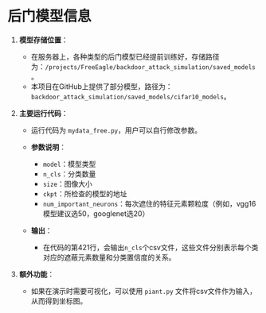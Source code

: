 # 后门模型信息

1. **模型存储位置**：
   - 在服务器上，各种类型的后门模型已经提前训练好，存储路径为：`/projects/FreeEagle/backdoor_attack_simulation/saved_models`。
   - 本项目在GitHub上提供了部分模型，路径为：`backdoor_attack_simulation/saved_models/cifar10_models`。

2. **主要运行代码**：
   - 运行代码为 `mydata_free.py`，用户可以自行修改参数。
   - **参数说明**：
     - `model`：模型类型
     - `n_cls`：分类数量
     - `size`：图像大小
     - `ckpt`：所检查的模型的地址
     - `num_important_neurons`：每次遮住的特征元素颗粒度（例如，vgg16模型建议选50，googlenet选20）

   - **输出**：
     - 在代码的第421行，会输出`n_cls`个csv文件，这些文件分别表示每个类对应的遮蔽元素数量和分类置信度的关系。

3. **额外功能**：
   - 如果在演示时需要可视化，可以使用 `piant.py` 文件将csv文件作为输入，从而得到坐标图。




